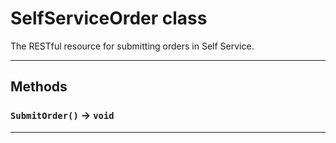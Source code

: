 # SelfServiceOrder class

The RESTful resource for submitting orders in Self Service.

---
## Methods
### `SubmitOrder()` → `void`
---
